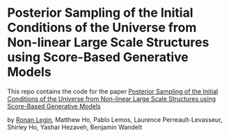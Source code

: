 # Posterior Sampling of the Initial Conditions of the Universe from Non-linear Large Scale Structures using Score-Based Generative Models
This repo contains the code for the paper [Posterior Sampling of the Initial Conditions of the Universe from Non-linear Large Scale Structures using Score-Based Generative Models](https://arxiv.org/abs/2304.03788)

by [Ronan Legin](https://ronanlegin.github.io/), Matthew Ho, Pablo Lemos, Laurence Perreault-Levasseur, Shirley Ho, Yashar Hezaveh, Benjamin Wandelt
